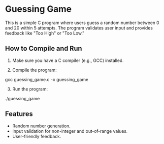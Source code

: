 # Guessing Game

This is a simple C program where users guess a random number between 0 and 20 within 5 attempts. The program validates user input and provides feedback like "Too High" or "Too Low."

## How to Compile and Run

1. Make sure you have a C compiler (e.g., GCC) installed.

2. Compile the program:

gcc guessing_game.c -o guessing_game

3. Run the program:

./guessing_game

## Features
- Random number generation.
- Input validation for non-integer and out-of-range values.
- User-friendly feedback.
